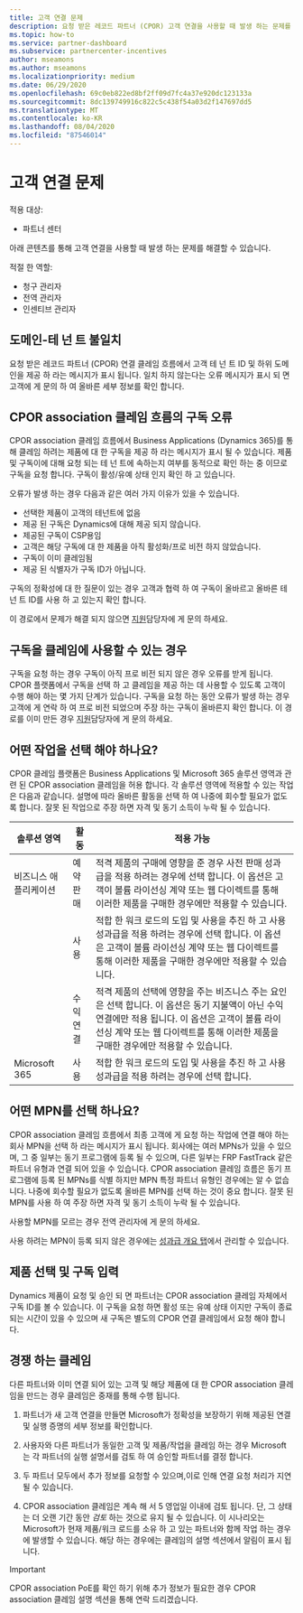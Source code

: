 ```yaml
---
title: 고객 연결 문제
description: 요청 받은 레코드 파트너 (CPOR) 고객 연결을 사용할 때 발생 하는 문제를 해결 하는 방법을 알아봅니다.
ms.topic: how-to
ms.service: partner-dashboard
ms.subservice: partnercenter-incentives
author: mseamons
ms.author: mseamons
ms.localizationpriority: medium
ms.date: 06/29/2020
ms.openlocfilehash: 69c0eb822ed8bf2ff09d7fc4a37e920dc123133a
ms.sourcegitcommit: 8dc139749916c822c5c438f54a03d2f147697dd5
ms.translationtype: MT
ms.contentlocale: ko-KR
ms.lasthandoff: 08/04/2020
ms.locfileid: "87546014"
---
```

# <a name="customer-association-issues"></a>고객 연결 문제

적용 대상:

- 파트너 센터

아래 콘텐츠를 통해 고객 연결을 사용할 때 발생 하는 문제를 해결할 수 있습니다.

적절 한 역할:

- 청구 관리자
- 전역 관리자
- 인센티브 관리자

## <a name="domain-tenant-mismatch"></a>도메인-테 넌 트 불일치

요청 받은 레코드 파트너 (CPOR) 연결 클레임 흐름에서 고객 테 넌 트 ID 및 하위 도메인을 제공 하 라는 메시지가 표시 됩니다. 일치 하지 않는다는 오류 메시지가 표시 되 면 고객에 게 문의 하 여 올바른 세부 정보를 확인 합니다.

## <a name="subscription-errors-in-the-cpor-association-claim-flow"></a>CPOR association 클레임 흐름의 구독 오류

CPOR association 클레임 흐름에서 Business Applications (Dynamics 365)를 통해 클레임 하려는 제품에 대 한 구독을 제공 하 라는 메시지가 표시 될 수 있습니다. 제품 및 구독이에 대해 요청 되는 테 넌 트에 속하는지 여부를 동적으로 확인 하는 중 이므로 구독을 요청 합니다. 구독이 활성/유예 상태 인지 확인 하 고 있습니다.

오류가 발생 하는 경우 다음과 같은 여러 가지 이유가 있을 수 있습니다.

- 선택한 제품이 고객의 테넌트에 없음
- 제공 된 구독은 Dynamics에 대해 제공 되지 않습니다.
- 제공된 구독이 CSP용임
- 고객은 해당 구독에 대 한 제품을 아직 활성화/프로 비전 하지 않았습니다.
- 구독이 이미 클레임됨
- 제공 된 식별자가 구독 ID가 아닙니다.

구독의 정확성에 대 한 질문이 있는 경우 고객과 협력 하 여 구독이 올바르고 올바른 테 넌 트 ID를 사용 하 고 있는지 확인 합니다.

이 경로에서 문제가 해결 되지 않으면 [지원](https://partner.microsoft.com/dashboard/support/incentives/servicerequests?category=incentives)담당자에 게 문의 하세요.

## <a name="when-subscriptions-will-be-available-to-claim"></a>구독을 클레임에 사용할 수 있는 경우

구독을 요청 하는 경우 구독이 아직 프로 비전 되지 않은 경우 오류를 받게 됩니다. CPOR 플랫폼에서 구독을 선택 하 고 클레임을 제공 하는 데 사용할 수 있도록 고객이 수행 해야 하는 몇 가지 단계가 있습니다. 구독을 요청 하는 동안 오류가 발생 하는 경우 고객에 게 연락 하 여 프로 비전 되었으며 주장 하는 구독이 올바른지 확인 합니다. 이 경로를 이미 만든 경우 [지원](https://partner.microsoft.com/dashboard/support/incentives/servicerequests?category=incentives)담당자에 게 문의 하세요.

## <a name="which-activity-do-i-choose"></a>어떤 작업을 선택 해야 하나요?

CPOR 클레임 플랫폼은 Business Applications 및 Microsoft 365 솔루션 영역과 관련 된 CPOR association 클레임을 허용 합니다. 각 솔루션 영역에 적용할 수 있는 작업은 다음과 같습니다. 설명에 따라 올바른 활동을 선택 하 여 나중에 회수할 필요가 없도록 합니다. 잘못 된 작업으로 주장 하면 자격 및 동기 소득이 누락 될 수 있습니다.


| 솔루션 영역 | 활동 | 적용 가능 |
| ------ | ----------- | ----------- |
| 비즈니스 애플리케이션      | 예약 판매   | 적격 제품의 구매에 영향을 준 경우 사전 판매 성과급을 적용 하려는 경우에 선택 합니다. 이 옵션은 고객이 볼륨 라이선싱 계약 또는 웹 다이렉트를 통해 이러한 제품을 구매한 경우에만 적용할 수 있습니다. |
|    |  사용  | 적합 한 워크 로드의 도입 및 사용을 추진 하 고 사용 성과급을 적용 하려는 경우에 선택 합니다. 이 옵션은 고객이 볼륨 라이선싱 계약 또는 웹 다이렉트를 통해 이러한 제품을 구매한 경우에만 적용할 수 있습니다. |
|    | 수익 연결   | 적격 제품의 선택에 영향을 주는 비즈니스 주는 요인은 선택 합니다. 이 옵션은 동기 지불액이 아닌 수익 연결에만 적용 됩니다. 이 옵션은 고객이 볼륨 라이선싱 계약 또는 웹 다이렉트를 통해 이러한 제품을 구매한 경우에만 적용할 수 있습니다.   |
| Microsoft 365   | 사용   | 적합 한 워크 로드의 도입 및 사용을 추진 하 고 사용 성과급을 적용 하려는 경우에 선택 합니다. |

## <a name="which-mpn-do-i-choose"></a>어떤 MPN를 선택 하나요?

CPOR association 클레임 흐름에서 최종 고객에 게 요청 하는 작업에 연결 해야 하는 회사 MPN을 선택 하 라는 메시지가 표시 됩니다. 회사에는 여러 MPNs가 있을 수 있으며, 그 중 일부는 동기 프로그램에 등록 될 수 있으며, 다른 일부는 FRP FastTrack 같은 파트너 유형과 연결 되어 있을 수 있습니다. CPOR association 클레임 흐름은 동기 프로그램에 등록 된 MPNs를 식별 하지만 MPN 특정 파트너 유형인 경우에는 알 수 없습니다. 나중에 회수할 필요가 없도록 올바른 MPN를 선택 하는 것이 중요 합니다. 잘못 된 MPN를 사용 하 여 주장 하면 자격 및 동기 소득이 누락 될 수 있습니다.

사용할 MPN를 모르는 경우 전역 관리자에 게 문의 하세요.

사용 하려는 MPN이 등록 되지 않은 경우에는 [성과급 개요 탭](https://partner.microsoft.com/dashboard/incentives/enrollment/summary)에서 관리할 수 있습니다.

## <a name="choosing-a-product-vs-entering-a-subscription"></a>제품 선택 및 구독 입력

Dynamics 제품이 요청 및 승인 되 면 파트너는 CPOR association 클레임 자체에서 구독 ID를 볼 수 있습니다. 이 구독을 요청 하면 활성 또는 유예 상태 이지만 구독이 종료 되는 시간이 있을 수 있으며 새 구독은 별도의 CPOR 연결 클레임에서 요청 해야 합니다.

## <a name="competing-claims"></a>경쟁 하는 클레임

다른 파트너와 이미 연결 되어 있는 고객 및 해당 제품에 대 한 CPOR association 클레임을 만드는 경우 클레임은 중재를 통해 수행 됩니다.

1. 파트너가 새 고객 연결을 만들면 Microsoft가 정확성을 보장하기 위해 제공된 연결 및 실행 증명의 세부 정보를 확인합니다.

2. 사용자와 다른 파트너가 동일한 고객 및 제품/작업을 클레임 하는 경우 Microsoft는 각 파트너의 실행 설명서를 검토 하 여 승인할 파트너를 결정 합니다.

3. 두 파트너 모두에서 추가 정보를 요청할 수 있으며,이로 인해 연결 요청 처리가 지연 될 수 있습니다.

4. CPOR association 클레임은 계속 해 서 5 영업일 이내에 검토 됩니다. 단, 그 상태는 더 오랜 기간 동안 _검토_ 하는 것으로 유지 될 수 있습니다. 이 시나리오는 Microsoft가 현재 제품/워크 로드를 소유 하 고 있는 파트너와 함께 작업 하는 경우에 발생할 수 있습니다. 해당 하는 경우에는 클레임의 설명 섹션에서 알림이 표시 됩니다. 

>[!IMPORTANT]
>CPOR association PoE를 확인 하기 위해 추가 정보가 필요한 경우 CPOR association 클레임 설명 섹션을 통해 연락 드리겠습니다.
